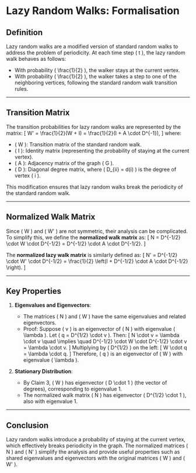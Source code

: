 # Lazy Random Walks: Formalisation

## Definition
Lazy random walks are a modified version of standard random walks to address the problem of periodicity. At each time step \( t \), the lazy random walk behaves as follows:
- With probability \( \frac{1}{2} \), the walker stays at the current vertex.
- With probability \( \frac{1}{2} \), the walker takes a step to one of the neighboring vertices, following the standard random walk transition rules.

---

## Transition Matrix
The transition probabilities for lazy random walks are represented by the matrix:
\[
W' = \frac{1}{2}(W + I) = \frac{1}{2}(I + A \cdot D^{-1}),
\]
where:
- \( W \): Transition matrix of the standard random walk.
- \( I \): Identity matrix (representing the probability of staying at the current vertex).
- \( A \): Adjacency matrix of the graph \( G \).
- \( D \): Diagonal degree matrix, where \( D_{ii} = d(i) \) is the degree of vertex \( i \).

This modification ensures that lazy random walks break the periodicity of the standard random walk.

---

## Normalized Walk Matrix
Since \( W \) and \( W' \) are not symmetric, their analysis can be complicated. To simplify this, we define the **normalized walk matrix** as:
\[
N = D^{-1/2} \cdot W \cdot D^{-1/2} = D^{-1/2} \cdot A \cdot D^{-1/2}.
\]

The **normalized lazy walk matrix** is similarly defined as:
\[
N' = D^{-1/2} \cdot W' \cdot D^{-1/2} = \frac{1}{2} \left(I + D^{-1/2} \cdot A \cdot D^{-1/2} \right).
\]

---

## Key Properties
1. **Eigenvalues and Eigenvectors**:
   - The matrices \( N \) and \( W \) have the same eigenvalues and related eigenvectors.
   - Proof:
     Suppose \( v \) is an eigenvector of \( N \) with eigenvalue \( \lambda \). Let \( q = D^{1/2} \cdot v \). Then:
     \[
     N \cdot v = \lambda \cdot v \quad \implies \quad D^{-1/2} \cdot W \cdot D^{-1/2} \cdot v = \lambda \cdot v.
     \]
     Multiplying by \( D^{1/2} \) on the left:
     \[
     W \cdot q = \lambda \cdot q.
     \]
     Therefore, \( q \) is an eigenvector of \( W \) with eigenvalue \( \lambda \).

2. **Stationary Distribution**:
   - By Claim 3, \( W \) has eigenvector \( D \cdot 1 \) (the vector of degrees), corresponding to eigenvalue 1.
   - The normalized walk matrix \( N \) has eigenvector \( D^{1/2} \cdot 1 \), also with eigenvalue 1.

---

## Conclusion
Lazy random walks introduce a probability of staying at the current vertex, which effectively breaks periodicity in the graph. The normalized matrices \( N \) and \( N' \) simplify the analysis and provide useful properties such as shared eigenvalues and eigenvectors with the original matrices \( W \) and \( W' \).